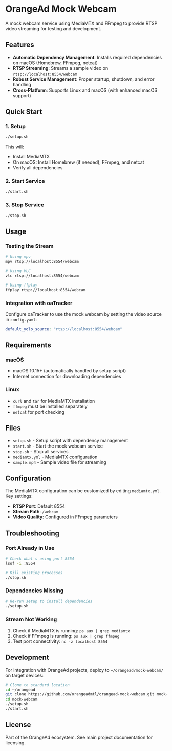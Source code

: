 # OrangeAd Mock Webcam

A mock webcam service using MediaMTX and FFmpeg to provide RTSP video streaming for testing and development.

## Features

- **Automatic Dependency Management**: Installs required dependencies on macOS (Homebrew, FFmpeg, netcat)
- **RTSP Streaming**: Streams a sample video on `rtsp://localhost:8554/webcam`
- **Robust Service Management**: Proper startup, shutdown, and error handling
- **Cross-Platform**: Supports Linux and macOS (with enhanced macOS support)

## Quick Start

### 1. Setup
```bash
./setup.sh
```

This will:
- Install MediaMTX
- On macOS: Install Homebrew (if needed), FFmpeg, and netcat
- Verify all dependencies

### 2. Start Service
```bash
./start.sh
```

### 3. Stop Service
```bash
./stop.sh
```

## Usage

### Testing the Stream
```bash
# Using mpv
mpv rtsp://localhost:8554/webcam

# Using VLC
vlc rtsp://localhost:8554/webcam

# Using ffplay
ffplay rtsp://localhost:8554/webcam
```

### Integration with oaTracker

Configure oaTracker to use the mock webcam by setting the video source in `config.yaml`:

```yaml
default_yolo_source: "rtsp://localhost:8554/webcam"
```

## Requirements

### macOS
- macOS 10.15+ (automatically handled by setup script)
- Internet connection for downloading dependencies

### Linux
- `curl` and `tar` for MediaMTX installation
- `ffmpeg` must be installed separately
- `netcat` for port checking

## Files

- `setup.sh` - Setup script with dependency management
- `start.sh` - Start the mock webcam service
- `stop.sh` - Stop all services
- `mediamtx.yml` - MediaMTX configuration
- `sample.mp4` - Sample video file for streaming

## Configuration

The MediaMTX configuration can be customized by editing `mediamtx.yml`. Key settings:

- **RTSP Port**: Default 8554
- **Stream Path**: `/webcam`
- **Video Quality**: Configured in FFmpeg parameters

## Troubleshooting

### Port Already in Use
```bash
# Check what's using port 8554
lsof -i :8554

# Kill existing processes
./stop.sh
```

### Dependencies Missing
```bash
# Re-run setup to install dependencies
./setup.sh
```

### Stream Not Working
1. Check if MediaMTX is running: `ps aux | grep mediamtx`
2. Check if FFmpeg is running: `ps aux | grep ffmpeg`
3. Test port connectivity: `nc -z localhost 8554`

## Development

For integration with OrangeAd projects, deploy to `~/orangead/mock-webcam/` on target devices:

```bash
# Clone to standard location
cd ~/orangead
git clone https://github.com/orangeadmtl/orangead-mock-webcam.git mock-webcam
cd mock-webcam
./setup.sh
./start.sh
```

## License

Part of the OrangeAd ecosystem. See main project documentation for licensing.